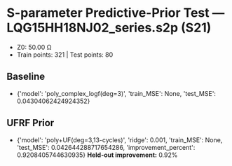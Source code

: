 # S-parameter Predictive-Prior Test — LQG15HH18NJ02_series.s2p (S21)
- Z0: 50.00 Ω
- Train points: 321  |  Test points: 80

## Baseline
- {'model': 'poly_complex_logf(deg=3)', 'train_MSE': None, 'test_MSE': 0.04304062424924352}

## UFRF Prior
- {'model': 'poly+UF(deg=3,13-cycles)', 'ridge': 0.001, 'train_MSE': None, 'test_MSE': 0.042644288717654286, 'improvement_percent': 0.9208405744630935}
**Held-out improvement:** 0.92%